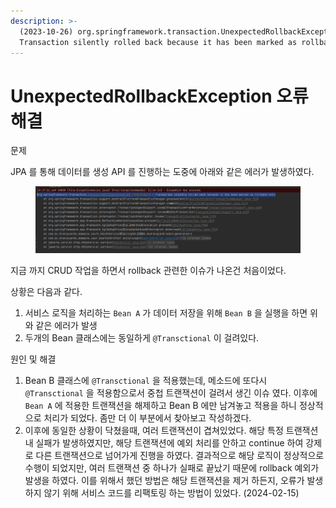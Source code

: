 ```yaml
---
description: >-
  (2023-10-26) org.springframework.transaction.UnexpectedRollbackException:
  Transaction silently rolled back because it has been marked as rollback-only
---
```


# UnexpectedRollbackException 오류 해결

문제&#x20;

JPA 를 통해 데이터를 생성 API 를 진행하는 도중에 아래와 같은 에러가 발생하였다.&#x20;

<figure><img src="../../../.gitbook/assets/image (3) (1) (1).png" alt=""><figcaption></figcaption></figure>

지금 까지 CRUD 작업을 하면서 rollback 관련한 이슈가 나온건 처음이었다.&#x20;

상황은 다음과 같다.

1. 서비스 로직을 처리하는 `Bean A` 가 데이터 저장을 위해 `Bean B`  을 실행을 하면 위와 같은 에러가 발생&#x20;
2. 두개의 Bean 클래스에는 동일하게 `@Transctional` 이 걸려있다.



원인 및 해결

1. Bean B 클래스에 `@Transctional` 을 적용했는데, 메소드에 또다시 `@Transctional` 을 적용함으로서 중첩 트랜잭션이 걸려서 생긴 이슈 였다. 이후에 `Bean A` 에 적용한 트랜잭션을 해제하고 Bean B 에만 남겨놓고 적용을 하니 정상적으로 처리가 되었다. 좀만 더 이 부분에서 찾아보고 작성하겠다.
2. 이후에 동일한 상황이 닥쳤을때, 여러 트랜잭션이 겹쳐있었다. 해당 특정 트랜잭션 내 실패가 발생하였지만, 해당 트랜잭션에 예외 처리를 안하고 continue 하여 강제로 다른 트랜잭션으로 넘어가게 진행을 하였다. 결과적으로 해당 로직이 정상적으로 수행이 되었지만, 여러 트랜잭션 중 하나가 실패로 끝났기 때문에 rollback 예외가 발생을 하였다. 이를 위해서 했던 방법은 해당 트랜잭션을 제거 하든지, 오류가 발생하지 않기 위해 서비스 코드를 리팩토링 하는 방법이 있었다. (2024-02-15)

